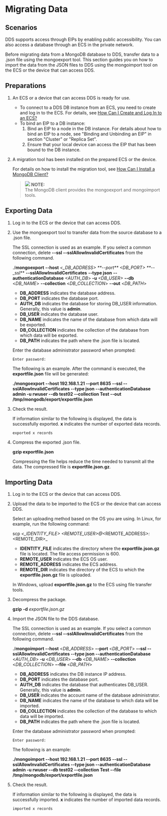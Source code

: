 # Migrating Data<a name="dds_03_0052"></a>

## **Scenarios**<a name="section25341248175518"></a>

DDS supports access through EIPs by enabling public accessibility. You can also access a database through an ECS in the private network.

Before migrating data from a  MongoDB database  to DDS, transfer data to a .json file using the mongoexport tool. This section guides you on how to import the data from the JSON files to DDS using the mongoimport tool on the ECS or the device that can access DDS.

## **Preparations**<a name="section8361919133059"></a>

1.  An ECS or a device that can access DDS is ready for use.
    -   To connect to a  DDS DB instance  from an ECS, you need to create and log in to the ECS. For details, see  [How Can I Create and Log In to an ECS?](how-can-i-create-and-log-in-to-an-ecs.md)
    -   To bind an EIP to a  DB instance:
        1.  Bind an EIP to a node in the DB instance. For details about how to bind an EIP to a node, see "Binding and Unbinding an EIP" in section "Cluster" or "Replica Set".
        2.  Ensure that your local device can access the EIP that has been bound to the DB instance.

2.  A migration tool has been installed on the prepared ECS or the device.

    For details on how to install the migration tool, see  [How Can I Install a MongoDB Client?](how-can-i-install-a-mongodb-client.md)

    >![](/images/icon-note.gif) **NOTE:**   
    >The MongoDB client provides the mongoexport and mongoimport tools.  


## Exporting Data<a name="section990018367329"></a>

1.  Log in to the ECS or the device that can access DDS.
2.  Use the mongoexport tool to transfer data from the source database to a .json file.

    The SSL connection is used as an example. If you select a common connection, delete  **--ssl --sslAllowInvalidCertificates**  from the following command.

    ./**mongoexport** **--host** _<__DB\_ADDRESS\>_ **_--_port** _<DB\_PORT\>_ **_--_ssl** **--sslAllowInvalidCertificates** **--type json** **--authenticationDatabase** _<AUTH\_DB_\>  **-u** _<DB\_USER\>_ **--db**  <_DB\_NAME_\>  **--collection**  <_DB\_COLLECTION_\>  **--out**  <_DB\_PATH_\>

    -   **DB\_ADDRESS**  indicates the database address.
    -   **DB\_PORT**  indicates the database port.
    -   **AUTH\_DB**  indicates the database for storing DB\_USER information. Generally, this value is  **admin**.
    -   **DB\_USER**  indicates the database user.
    -   **DB\_NAME**  indicates the name of the database from which data will be exported.
    -   **DB\_COLLECTION**  indicates the collection of the database from which data will be exported.
    -   **DB\_PATH**  indicates the path where the .json file is located.

    Enter the database administrator password when prompted:

    ```
    Enter password:
    ```

    The following is an example. After the command is executed, the  **exportfile.json**  file will be generated:

    **./mongoexport --host 192.168.1.21 --port 8635 --ssl --sslAllowInvalidCertificates  --type json  --authenticationDatabase admin -u rwuser --db test02 --collection Test --out /tmp/mongodb/export/exportfile.json**

3.  Check the result.

    If information similar to the following is displayed, the data is successfully exported.  **x**  indicates the number of exported data records.

    ```
    exported x records
    ```

4.  Compress the exported .json file.

    **gzip exportfile.json**

    Compressing the file helps reduce the time needed to transmit all the data. The compressed file is  **exportfile.json.gz**.


## Importing Data<a name="section5895195683218"></a>

1.  Log in to the ECS or the device that can access DDS.
2.  Upload the data to be imported to the ECS or the device that can access DDS.

    Select an uploading method based on the OS you are using. In Linux, for example, run the following command:

    scp  _<__IDENTITY\_FILE\>_ _<REMOTE\_USER\>_@_<REMOTE\_ADDRESS\>_:_<REMOTE\_DIR\>_

    -   **IDENTITY\_FILE**  indicates the directory where the  **exportfile.json.gz**  file is located. The file access permission is 600.
    -   **REMOTE\_USER**  indicates the ECS OS user.
    -   **REMOTE\_ADDRESS**  indicates the ECS address.
    -   **REMOTE\_DIR**  indicates the directory of the ECS to which the  **exportfile.json.gz**  file is uploaded.

    In Windows, upload  **exportfile.json.gz**  to the ECS using file transfer tools.

3.  Decompress the package.

    **gzip** **-d** _exportfile.json.gz_

4.  Import the JSON file to the DDS database.

    The SSL connection is used as an example. If you select a common connection, delete  **--ssl --sslAllowInvalidCertificates**  from the following command.

    ./**mongoimport --host**  <_DB\_ADDRESS_\>  **--port**  <_DB\_PORT_\>  **--ssl --sslAllowInvalidCertificates --type json --authenticationDatabase**  <_AUTH\_DB_\>  **-u**  <_DB\_USER_\>  **--db**  <_DB\_NAME_\>  **--collection**  <_DB\_COLLECTION_\>  **--file**  <_DB\_PATH_\>

    -   **DB\_ADDRESS**  indicates the DB instance IP address.
    -   **DB\_PORT**  indicates the database port.
    -   **AUTH\_DB**  indicates the database that authenticates DB\_USER. Generally, this value is  **admin**.
    -   **DB\_USER**  indicates the account name of the database administrator.
    -   **DB\_NAME**  indicates the name of the database to which data will be imported.
    -   **DB\_COLLECTION**  indicates the collection of the database to which data will be imported.
    -   **DB\_PATH**  indicates the path where the .json file is located.

    Enter the database administrator password when prompted:

    ```
    Enter password:
    ```

    The following is an example:

    **./mongoimport --host 192.168.1.21 --port 8635 --ssl --sslAllowInvalidCertificates   --type json  --authenticationDatabase admin -u rwuser --db test02 --collection Test --file /tmp/mongodb/export/exportfile.json**

5.  Check the result.

    If information similar to the following is displayed, the data is successfully imported.  **x**  indicates the number of imported data records.

    ```
    imported x records
    ```


